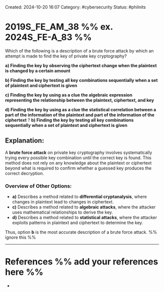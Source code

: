Created: 2024-10-20 16:07
Category: #cybersecurity
Status: #philnits



# 2019S_FE_AM_38 %% ex. 2024S_FE-A_83 %%

Which of the following is a description of a brute force attack by which an attempt is made to find the key of private key cryptography?

**a) Finding the key by observing the ciphertext change when the plaintext is changed by a certain amount**

**b) Finding the key by testing all key combinations sequentially when a set of plaintext and ciphertext is given**

**c) Finding the key by using as a clue the algebraic expression representing the relationship between the plaintext, ciphertext, and key**

**d) Finding the key by using as a clue the statistical correlation between a part of the information of the plaintext and part of the information of the ciphertext**
?
**b) Finding the key by testing all key combinations sequentially when a set of plaintext and ciphertext is given**
## **Explanation:**

A **brute force attack** on private key cryptography involves systematically trying every possible key combination until the correct key is found. This method does not rely on any knowledge about the plaintext or ciphertext beyond what is required to confirm whether a guessed key produces the correct decryption.

### Overview of Other Options:

- **a)** Describes a method related to **differential cryptanalysis**, where changes in plaintext lead to changes in ciphertext.
- **c)** Describes a method related to **algebraic attacks**, where the attacker uses mathematical relationships to derive the key.
- **d)** Describes a method related to **statistical attacks**, where the attacker exploits patterns in plaintext and ciphertext to determine the key.

Thus, option **b** is the most accurate description of a brute force attack.
%% ignore this %%
<!--SR:!2025-05-10,60,310-->
---









# References %% add your references here %%
- 